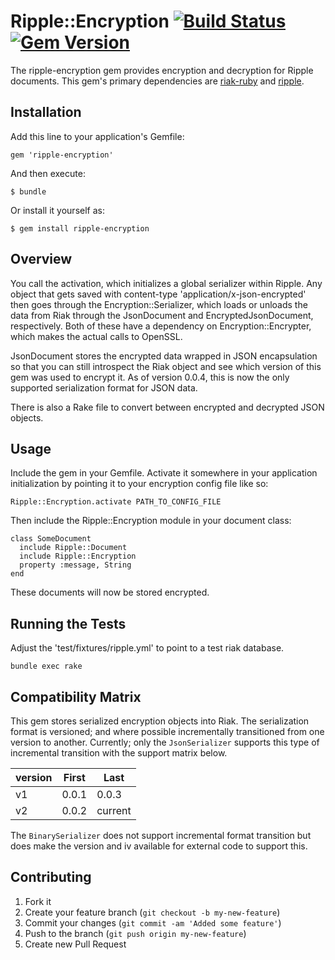 # Ripple::Encryption [![Build Status](https://travis-ci.org/basho/ripple-encryption.png)](https://travis-ci.org/basho/ripple-encryption) [![Gem Version](https://badge.fury.io/rb/ripple-encryption.png)](http://badge.fury.io/rb/ripple-encryption)

The ripple-encryption gem provides encryption and decryption for Ripple documents.  This gem's primary dependencies are [riak-ruby](https://github.com/basho/riak-ruby-client) and [ripple](https://github.com/basho/ripple).


## Installation

Add this line to your application's Gemfile:

    gem 'ripple-encryption'

And then execute:

    $ bundle

Or install it yourself as:

    $ gem install ripple-encryption

## Overview

You call the activation, which initializes a global serializer within
Ripple.  Any object that gets saved with content-type 'application/x-json-encrypted'
then goes through the Encryption::Serializer, which loads or unloads the
data from Riak through the JsonDocument and EncryptedJsonDocument,
respectively.  Both of these have a dependency on Encryption::Encrypter,
which makes the actual calls to OpenSSL.

JsonDocument stores the encrypted data wrapped in JSON encapsulation so
that you can still introspect the Riak object and see which version of
this gem was used to encrypt it.  As of version 0.0.4, this is now the only
supported serialization format for JSON data.

There is also a Rake file to convert between encrypted and decrypted
JSON objects.

## Usage

Include the gem in your Gemfile.  Activate it somewhere in your
application initialization by pointing it to your encryption config file
like so:

    Ripple::Encryption.activate PATH_TO_CONFIG_FILE

Then include the Ripple::Encryption module in your document class:

    class SomeDocument
      include Ripple::Document
      include Ripple::Encryption
      property :message, String
    end

These documents will now be stored encrypted.

## Running the Tests

Adjust the 'test/fixtures/ripple.yml' to point to a test riak database.

    bundle exec rake

## Compatibility Matrix

This gem stores serialized encryption objects into Riak.  The serialization
format is versioned; and where possible incrementally transitioned from one
version to another.  Currently; only the ```JsonSerializer``` supports this
type of incremental transition with the support matrix below.

| version  | First | Last    |
| -------- | ----- | ------- |
| v1       | 0.0.1 | 0.0.3   |
| v2       | 0.0.2 | current |

The ```BinarySerializer``` does not support incremental format transition but
does make the version and iv available for external code to support this.

## Contributing

1. Fork it
2. Create your feature branch (`git checkout -b my-new-feature`)
3. Commit your changes (`git commit -am 'Added some feature'`)
4. Push to the branch (`git push origin my-new-feature`)
5. Create new Pull Request
